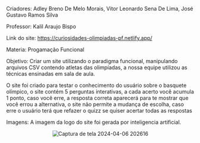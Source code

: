 Criadores: Adley Breno De Melo Morais, Vitor Leonardo Sena De Lima, José Gustavo Ramos Silva

Professor: Kalil Araujo Bispo 

Link do site: https://curiosidades-olimpiadas-pf.netlify.app/

Materia: Progamação Funcional

Objetivo: Criar um site utilizando o paradigma funcional, manipulando arquivos CSV contendo atletas das olimpíadas, a nossa equipe utilizou as técnicas ensinadas em sala de aula.

O site foi criado para testar o conhecimento do usuário sobre o basquete olímpico, o site contém 5 perguntas interativas, a cada acerto você acumula 1 ponto, caso você erre, a resposta correta aparecerá para te mostrar que você errou a alternativa, o site não permite a mudança de escolha, caso erre o usuário terá que refazer o quizz se quiser acertar todas as respostas

Imagens: A imagem da logo do site foi gerada por inteligencia artificial.


<div align="center">

  ![Captura de tela 2024-04-06 202616](https://github.com/VitorSena0/ProjectFunctional.js/assets/97699477/2396283f-ecd8-4f0a-83c1-09108adf6d50)

</div>
